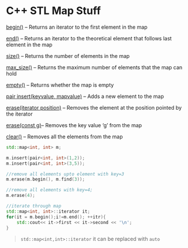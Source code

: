 # C++ STL Map Stuff

[begin()](https://www.geeksforgeeks.org/mapbegin-end-c-stl/) – Returns an iterator to the first element in the map

[end()](https://www.geeksforgeeks.org/mapbegin-end-c-stl/) – Returns an iterator to the theoretical element that follows last element in the map

[size()](https://www.geeksforgeeks.org/mapsize-c-stl/) – Returns the number of elements in the map

[max_size()](https://www.geeksforgeeks.org/map-max_size-in-c-stl/) – Returns the maximum number of elements that the map can hold

[empty()](https://www.geeksforgeeks.org/mapempty-c-stl/) – Returns whether the map is empty

[pair insert(keyvalue, mapvalue)](https://www.geeksforgeeks.org/map-insert-in-c-stl/) – Adds a new element to the map

[erase(iterator position)](https://www.geeksforgeeks.org/map-erase-function-in-c-stl/) – Removes the element at the position pointed by the iterator

[erase(const g)](https://www.geeksforgeeks.org/map-erase-function-in-c-stl/)– Removes the key value ‘g’ from the map

[clear()](https://www.geeksforgeeks.org/mapclear-c-stl/) – Removes all the elements from the map

```c++
std::map<int, int> m;

m.insert(pair<int, int>(1,2));
m.insert(pair<int, int>(3,5));

//remove all elements upto element with key=3
m.erase(m.begin(), m.find(3));

//remove all elements with key=4;
m.erase(4);

//iterate through map
std::map<int, int>::iterator it;
for(it = m.begin();i!=m.end(); ++itr){
    std::cout<< it->first << it->second << '\n';
}
```
> `std::map<int,int>::iterator` it can be replaced with `auto`
